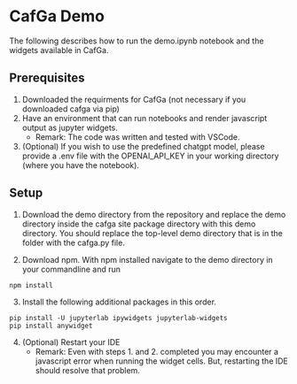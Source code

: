 # CafGa Demo

The following describes how to run the demo.ipynb notebook and the widgets available in CafGa. 

## Prerequisites 

1. Downloaded the requirments for CafGa (not necessary if you downloaded cafga via pip)
2. Have an environment that can run notebooks and render javascript output as jupyter widgets.
    - Remark: The code was written and tested with VSCode. 
3. (Optional) If you wish to use the predefined chatgpt model, please provide a .env file with the OPENAI_API_KEY in your working directory (where you have the notebook). 

## Setup

1. Download the demo directory from the repository and replace the demo directory inside the cafga site package directory with this demo directory. You should replace the top-level demo directory that is in the folder with the cafga.py file. 

2. Download npm. With npm installed navigate to the demo directory in your commandline and run

```
npm install 
```

3. Install the following additional packages in this order.
```
pip install -U jupyterlab ipywidgets jupyterlab-widgets
pip install anywidget
```
4. (Optional) Restart your IDE 
    - Remark: Even with steps 1. and 2. completed you may encounter a javascript error when running the widget cells. But, restarting the IDE should resolve that problem. 
